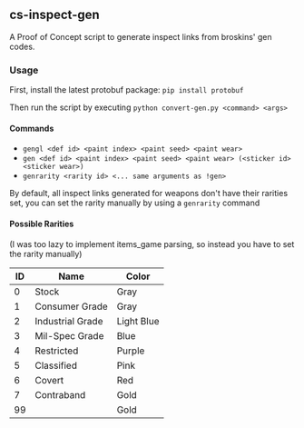 ## cs-inspect-gen

A Proof of Concept script to generate inspect links from broskins' gen codes.

### Usage
First, install the latest protobuf package: `pip install protobuf`

Then run the script by executing `python convert-gen.py <command> <args>`

#### Commands
- `gengl <def id> <paint index> <paint seed> <paint wear>`
- `gen <def id> <paint index> <paint seed> <paint wear> (<sticker id> <sticker wear>)`
- `genrarity <rarity id> <... same arguments as !gen>`

By default, all inspect links generated for weapons don't have their rarities set, you can set the rarity manually by using a `genrarity` command

#### Possible Rarities

(I was too lazy to implement items_game parsing, so instead you have to set the rarity manually)

| ID | Name             | Color      |
|----|------------------|------------|
| 0  | Stock            | Gray       |
| 1  | Consumer Grade   | Gray       |
| 2  | Industrial Grade | Light Blue |
| 3  | Mil-Spec Grade   | Blue       |
| 4  | Restricted       | Purple     |
| 5  | Classified       | Pink       |
| 6  | Covert           | Red        |
| 7  | Contraband       | Gold       |
| 99 |                  | Gold       |